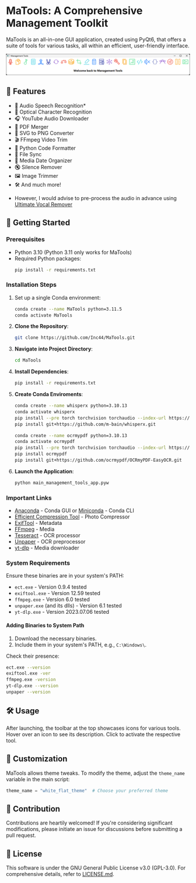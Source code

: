 # MaTools: A Comprehensive Management Toolkit

MaTools is an all-in-one GUI application, created using PyQt6, that offers a suite of tools for various tasks, all within an efficient, user-friendly interface.

![MaTools Screenshot](screenshot.png)

## 🌟 Features

- 🎵 Audio Speech Recognition*
- 📖 Optical Character Recognition
- 🎧 YouTube Audio Downloader
- 📝 PDF Merger
- 🎨 SVG to PNG Converter
- 🎬 FFmpeg Video Trim
- 🐍 Python Code Formatter
- 📂 File Sync
- 📅 Media Date Organizer
- 🔇 Silence Remover
- 🖼️ Image Trimmer
- 🛠️ And much more!

* However, I would advise to pre-process the audio in advance using [Ultimate Vocal Remover](https://github.com/Anjok07/ultimatevocalremovergui)

## 🚀 Getting Started

### Prerequisites

- Python 3.10 (Python 3.11 only works for MaTools)
- Required Python packages:
   ```bash
   pip install -r requirements.txt
   ```

### Installation Steps

1. Set up a single Conda environment:

    ```bash
    conda create --name MaTools python=3.11.5
    conda activate MaTools
    ```

1. **Clone the Repository**:
    ```bash
    git clone https://github.com/Inc44/MaTools.git
    ```

2. **Navigate into Project Directory**:
    ```bash
    cd MaTools
    ```

3. **Install Dependencies**:
    ```bash
    pip install -r requirements.txt
    ```

4. **Create Conda Enviroments**:

    ```bash
    conda create --name whisperx python=3.10.13
    conda activate whisperx
    pip install --pre torch torchvision torchaudio --index-url https://download.pytorch.org/whl/nightly/cu121
    pip install git+https://github.com/m-bain/whisperx.git
    ```

    ```bash
    conda create --name ocrmypdf python=3.10.13
    conda activate ocrmypdf
    pip install --pre torch torchvision torchaudio --index-url https://download.pytorch.org/whl/nightly/cu121
    pip install ocrmypdf
    pip install git+https://github.com/ocrmypdf/OCRmyPDF-EasyOCR.git
    ```

5. **Launch the Application**:
    ```bash
    python main_management_tools_app.pyw
    ```

### Important Links

- [Anaconda](https://www.anaconda.com/download) - Conda GUI or [Miniconda](https://docs.conda.io/projects/miniconda/en/latest) - Conda CLI
- [Efficient Compression Tool](https://github.com/fhanau/Efficient-Compression-Tool.git) - Photo Compressor
- [ExifTool](https://exiftool.org/) - Metadata
- [FFmpeg](https://www.gyan.dev/ffmpeg/builds/) - Media
- [Tesseract](https://github.com/UB-Mannheim/tesseract/wiki) - OCR processor
- [Unpaper](https://github.com/rodrigost23/unpaper/releases) - OCR preprocessor
- [yt-dlp](https://github.com/yt-dlp/yt-dlp.git) - Media downloader

### System Requirements

Ensure these binaries are in your system's PATH:

- `ect.exe` - Version 0.9.4 tested
- `exiftool.exe` - Version 12.59 tested
- `ffmpeg.exe` - Version 6.0 tested
- `unpaper.exe` (and its dlls) - Version 6.1 tested
- `yt-dlp.exe` - Version 2023.07.06 tested

#### Adding Binaries to System Path

1. Download the necessary binaries.
2. Include them in your system's PATH, e.g., `C:\Windows\`.

Check their presence:

```bash
ect.exe --version
exiftool.exe -ver
ffmpeg.exe -version
yt-dlp.exe --version
unpaper --version
```

## 🛠️ Usage

After launching, the toolbar at the top showcases icons for various tools. Hover over an icon to see its description. Click to activate the respective tool.

## 🎨 Customization

MaTools allows theme tweaks. To modify the theme, adjust the `theme_name` variable in the main script:

```python
theme_name = "white_flat_theme"  # Choose your preferred theme
```

## 🤝 Contribution

Contributions are heartily welcomed! If you're considering significant modifications, please initiate an issue for discussions before submitting a pull request.

## 📜 License

This software is under the GNU General Public License v3.0 (GPL-3.0). For comprehensive details, refer to [LICENSE.md](LICENSE.md).